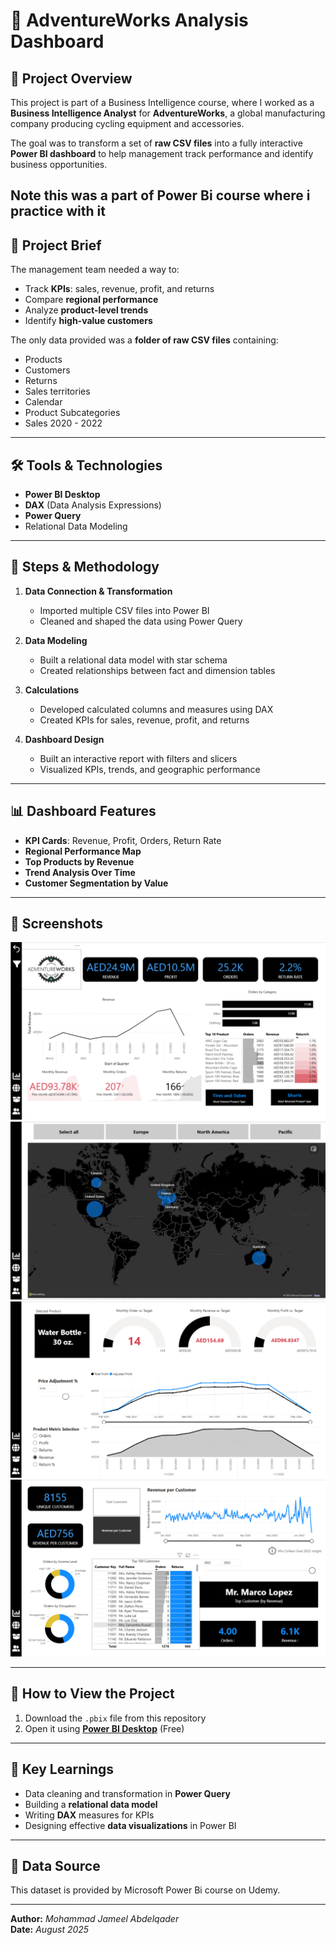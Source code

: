 # 🚴 AdventureWorks Analysis Dashboard

## 📌 Project Overview
This project is part of a Business Intelligence course, where I worked as a **Business Intelligence Analyst** for **AdventureWorks**, a global manufacturing company producing cycling equipment and accessories.  

The goal was to transform a set of **raw CSV files** into a fully interactive **Power BI dashboard** to help management track performance and identify business opportunities.


**Note** this was a part of Power Bi course where i practice with it 
---

## 🎯 Project Brief
The management team needed a way to:
- Track **KPIs**: sales, revenue, profit, and returns
- Compare **regional performance**
- Analyze **product-level trends**
- Identify **high-value customers**

The only data provided was a **folder of raw CSV files** containing:
- Products
- Customers
- Returns
- Sales territories
- Calendar
- Product Subcategories
- Sales 2020 - 2022
---

## 🛠 Tools & Technologies
- **Power BI Desktop**
- **DAX** (Data Analysis Expressions)
- **Power Query**
- Relational Data Modeling

---

## 📂 Steps & Methodology
1. **Data Connection & Transformation**  
   - Imported multiple CSV files into Power BI  
   - Cleaned and shaped the data using Power Query  

2. **Data Modeling**  
   - Built a relational data model with star schema  
   - Created relationships between fact and dimension tables  

3. **Calculations**  
   - Developed calculated columns and measures using DAX  
   - Created KPIs for sales, revenue, profit, and returns  

4. **Dashboard Design**  
   - Built an interactive report with filters and slicers  
   - Visualized KPIs, trends, and geographic performance  

---

## 📊 Dashboard Features
- **KPI Cards**: Revenue, Profit, Orders, Return Rate  
- **Regional Performance Map**  
- **Top Products by Revenue**  
- **Trend Analysis Over Time**  
- **Customer Segmentation by Value**

---

## 📸 Screenshots 
![Dashboard Overview](ExecDashbord.png)  
![Map Analysis](Map.png)  
![Product Analysis](ProductDetails.png)  
![Customer Analysis](CustomerDetails.png)  

---

## 📂 How to View the Project
1. Download the `.pbix` file from this repository  
2. Open it using **[Power BI Desktop](https://powerbi.microsoft.com/desktop/)** (Free)  

---

## 🧠 Key Learnings
- Data cleaning and transformation in **Power Query**
- Building a **relational data model**
- Writing **DAX** measures for KPIs
- Designing effective **data visualizations** in Power BI

---

## 📌 Data Source
This dataset is provided by Microsoft Power Bi course on Udemy.

---

**Author:** *Mohammad Jameel Abdelqader*  
**Date:** *August 2025*
